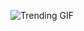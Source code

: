 
<!-- GIF_SECTION -->
![Trending GIF](https://media4.giphy.com/media/v1.Y2lkPThiYjIxNzcyZmZkcHNpanEyampna2tuZjFzdWprbWxjZXZrdHUwNmJmbWJlOWFqZyZlcD12MV9naWZzX3NlYXJjaCZjdD1n/nGMnDqebzDcfm/giphy.gif)
<!-- END_GIF_SECTION -->
